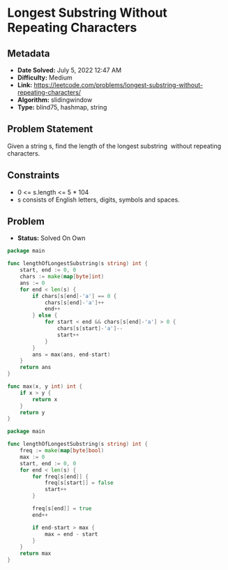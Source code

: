 # Longest Substring Without Repeating Characters

## Metadata

- **Date Solved:** July 5, 2022 12:47 AM
- **Difficulty:** Medium
- **Link:** https://leetcode.com/problems/longest-substring-without-repeating-characters/
- **Algorithm:** slidingwindow
- **Type:** blind75, hashmap, string

## Problem Statement

Given a string s, find the length of the longest substring
 without repeating characters.

## Constraints


- 0 <= s.length <= 5 * 104
- s consists of English letters, digits, symbols and spaces.

## Problem

- **Status:** Solved On Own


```go
package main

func lengthOfLongestSubstring(s string) int {
	start, end := 0, 0
	chars := make(map[byte]int)
	ans := 0
	for end < len(s) {
		if chars[s[end]-'a'] == 0 {
			chars[s[end]-'a']++
			end++
		} else {
			for start < end && chars[s[end]-'a'] > 0 {
				chars[s[start]-'a']--
				start++
			}
		}
		ans = max(ans, end-start)
	}
	return ans
}

func max(x, y int) int {
	if x > y {
		return x
	}
	return y
}
```

```go
package main

func lengthOfLongestSubstring(s string) int {
	freq := make(map[byte]bool)
	max := 0
	start, end := 0, 0
	for end < len(s) {
		for freq[s[end]] {
			freq[s[start]] = false
			start++
		}

		freq[s[end]] = true
		end++

		if end-start > max {
			max = end - start
		}
	}
	return max
}
```
